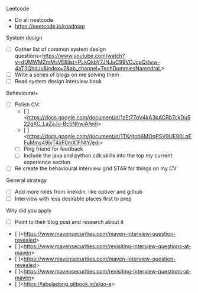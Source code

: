 
Leetcode
- Do all neetcode
- <https://neetcode.io/roadmap>

System design
- [ ] Gather list of common system design questions<<https://www.youtube.com/watch?v=dUMWMZmMsVE&list=PLkQkbY7JNJuC99VDJcpQdww-4aT3QhdJv&index=2&ab_channel=TechDummiesNarendraL>>
- [ ] Write a series of blogs on me solving them
- [ ] Read system design interview book

Behavioural+
- [ ] Polish CV:
	- [ ]<<https://docs.google.com/document/d/1zEt77qV4kA3bACRb7ckDu522gXC_LaZaJu-Bc5NhwiA/edi>>
	- [ ]<<https://docs.google.com/document/d/1TKrjtob6MOqPSV9UE90LqEFuMms49IvT4xF0mX1FNtY/edi>>
	- [ ] Ping friend for feedback
	- [ ] Include the java and python cdk skills into the top my current experience section
- [ ] Re create the behavioural interview grid STAR for things on my CV

General strategy
- [ ] Add more roles from linekdin, like optiver and github
- [ ] Interview with less desirable places first to prep

Why did you apply
- [ ] Point to their blog post and research about it
- [ ]<<https://www.mavensecurities.com/maven-interview-question-revealed>>
- [ ]<<https://www.mavensecurities.com/revisiting-interview-questions-at-maven>>
- [ ]<<https://www.mavensecurities.com/maven-interview-question-revealed>>
- [ ]<<https://www.mavensecurities.com/revisiting-interview-questions-at-maven>>
- [ ]<<https://labuladong.gitbook.io/algo-e>>
